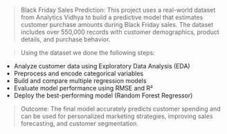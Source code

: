 > Black Friday Sales Prediction:
This project uses a real-world dataset from Analytics Vidhya to build a predictive model that estimates customer purchase amounts during Black Friday sales. The dataset includes over 550,000 records with customer demographics, product details, and purchase behavior.

> Using the dataset  we done the following steps:

* Analyze customer data using Exploratory Data Analysis (EDA)
* Preprocess and encode categorical variables
* Build and compare multiple regression models
* Evaluate model performance using RMSE and R²
* Deploy the best-performing model (Random Forest Regressor)


> Outcome:
The final model accurately predicts customer spending and can be used for personalized marketing strategies, improving sales forecasting, and customer segmentation.
